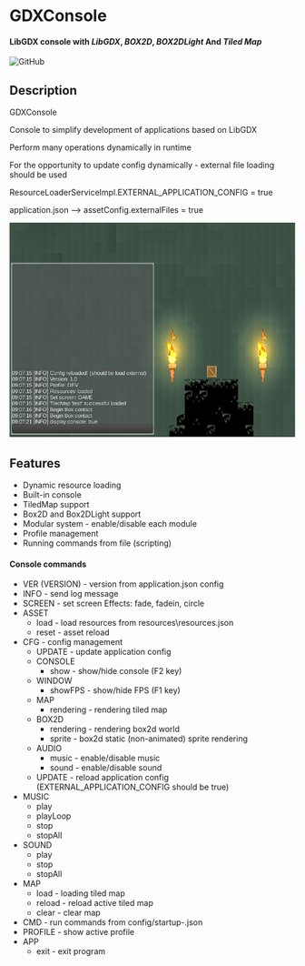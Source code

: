 # GDXConsole
#### LibGDX console with _LibGDX_, _BOX2D_, _BOX2DLight_ And _Tiled Map_
![GitHub](https://github.com/pturko/GDXConsole)

## Description
<p>GDXConsole</p>
<p>Console to simplify development of applications based on LibGDX</p>
<p>Perform many operations dynamically in runtime</p>

<p>For the opportunity to update config dynamically - external file loading should be used</p>
<p>ResourceLoaderServiceImpl.EXTERNAL_APPLICATION_CONFIG = true</p>
<p>application.json --> assetConfig.externalFiles = true</p>

![screenshot](./previews/screenshot.png)

## Features
- Dynamic resource loading
- Built-in console
- TiledMap support
- Box2D and Box2DLight support
- Modular system - enable/disable each module
- Profile management
- Running commands from file (scripting)

#### Console commands
- VER (VERSION) - version from application.json config
- INFO - send log message
- SCREEN <name> <effect> - set screen
  Effects: fade, fadein, circle
- ASSET
  - load - load resources from resources\resources.json
  - reset - asset reload
- CFG - config management
  - UPDATE - update application config
  - CONSOLE
    - show - show/hide console (F2 key)
  - WINDOW
    - showFPS - show/hide FPS (F1 key)
  - MAP
    - rendering - rendering tiled map
  - BOX2D
    - rendering - rendering box2d world
    - sprite - box2d static (non-animated) sprite rendering
  - AUDIO
    - music - enable/disable music
    - sound  - enable/disable sound
  - UPDATE - reload application config (EXTERNAL_APPLICATION_CONFIG should be true)
- MUSIC
  - play <name>
  - playLoop <name>
  - stop <name>
  - stopAll
- SOUND
  - play <name>
  - stop <name>
  - stopAll <name>
- MAP
  - load <mapName> - loading tiled map
  - reload - reload active tiled map
  - clear - clear map
- CMD <profileName> - run commands from config/startup-<profileName>.json
- PROFILE - show active profile
- APP
  - exit - exit program
